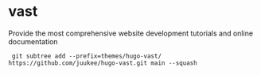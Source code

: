 # vast
Provide the most comprehensive website development tutorials and online documentation

```
 git subtree add --prefix=themes/hugo-vast/ https://github.com/juukee/hugo-vast.git main --squash
```